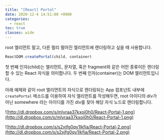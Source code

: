 ```yaml
---
title: "[React] Portal"
date: 2020-12-4 14:51:00 +0900
categories:
  - react
toc: true
classes: wide
---
```


root 엘리먼트 말고, 다른 멀리 떨어진 엘리먼트에 렌더링하고 싶을 때 사용합니다.

```jsx
ReactDOM.createPortal(child, container)
```

첫 번째 인자(child)는 엘리먼트, 문자열, 혹은 fragment와 같은 어떤 종류이든 렌더링할 수 있는 React 자식을 의미합니다. 두 번째 인자(container)는 DOM 엘리먼트입니다.

아래 예제와 같이 root 엘리먼트의 자식으로 렌더링되는 App 컴포넌트 내부에 `createPortal` 메소드를 이용하여 자식 엘리먼트를 작성해두면, root 아이디의 div가 아닌 somewhere 라는 아이디를 가진 div를 찾아 해당 자식 노드로 렌더링합니다.

![http://dl.dropbox.com/s/mlyraa37kxoi0h0/React-Portal-1.png](http://dl.dropbox.com/s/mlyraa37kxoi0h0/React-Portal-1.png)

![http://dl.dropbox.com/s/s2xjfg0qy1lkfia/React-Portal-2.png](http://dl.dropbox.com/s/s2xjfg0qy1lkfia/React-Portal-2.png)